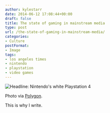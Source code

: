 ```yaml
---
author: kylestarr
date: 2014-06-12 17:08:44+00:00
draft: false
title: The state of gaming in mainstream media
type: post
url: /the-state-of-gaming-in-mainstream-media/
categories:
- Culture
postFormat:
- Image
tags:
- los angeles times
- nintendo
- playstation
- video games
---
```


![Headline: Nintendo's white Playstation 4](/headline-nintendos-white-playstation-4.jpg)

Photo via [Polygon](http://www.polygon.com/2014/6/12/5803908/nintendo-now-making-playstations-according-to-l-a-times).

This is why I write.
